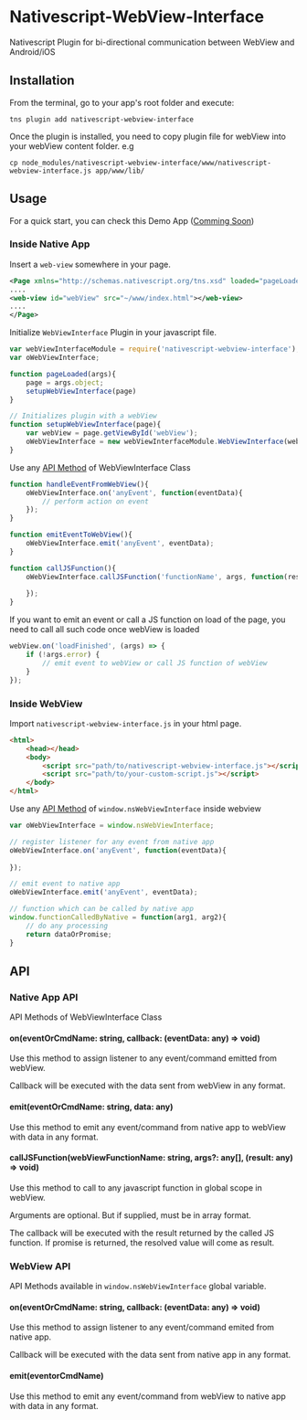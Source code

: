 # Nativescript-WebView-Interface
Nativescript Plugin for bi-directional communication between WebView and Android/iOS

## Installation
From the terminal, go to your app's root folder and execute:
```
tns plugin add nativescript-webview-interface
```

Once the plugin is installed, you need to copy plugin file for webView into your webView content folder.
e.g
```
cp node_modules/nativescript-webview-interface/www/nativescript-webview-interface.js app/www/lib/
```

## Usage
For a quick start, you can check this Demo App ([Comming Soon](#))

### Inside Native App

Insert a `web-view` somewhere in your page.
```xml
<Page xmlns="http://schemas.nativescript.org/tns.xsd" loaded="pageLoaded">
....
<web-view id="webView" src="~/www/index.html"></web-view>
....
</Page>
```

Initialize `WebViewInterface` Plugin in your javascript file.
```javascript
var webViewInterfaceModule = require('nativescript-webview-interface');
var oWebViewInterface;

function pageLoaded(args){
    page = args.object;
    setupWebViewInterface(page) 
}

// Initializes plugin with a webView
function setupWebViewInterface(page){
    var webView = page.getViewById('webView');
    oWebViewInterface = new webViewInterfaceModule.WebViewInterface(webView);
}
```

Use any [API Method](#native-app-api) of WebViewInterface Class
```javascript
function handleEventFromWebView(){
    oWebViewInterface.on('anyEvent', function(eventData){
        // perform action on event
    });
}

function emitEventToWebView(){
    oWebViewInterface.emit('anyEvent', eventData);
}

function callJSFunction(){
    oWebViewInterface.callJSFunction('functionName', args, function(result){
        
    });
}
```

If you want to emit an event or call a JS function on load of the page, you need to call all such code once webView is loaded
```javascript
webView.on('loadFinished', (args) => {
    if (!args.error) {
        // emit event to webView or call JS function of webView
    }
});
```

### Inside WebView

Import `nativescript-webview-interface.js` in your html page.
```html
<html>
    <head></head>
    <body>
        <script src="path/to/nativescript-webview-interface.js"></script>
        <script src="path/to/your-custom-script.js"></script>        
    </body>
</html>
```

Use any [API Method](#webview-api) of `window.nsWebViewInterface` inside webview

```javascript
var oWebViewInterface = window.nsWebViewInterface;

// register listener for any event from native app
oWebViewInterface.on('anyEvent', function(eventData){
    
});

// emit event to native app
oWebViewInterface.emit('anyEvent', eventData);

// function which can be called by native app
window.functionCalledByNative = function(arg1, arg2){
    // do any processing
    return dataOrPromise;
}
```
## API

### Native App API

API Methods of WebViewInterface Class

#### on(eventOrCmdName: string, callback: (eventData: any) => void)
Use this method to assign listener to any event/command emitted from webView.

Callback will be executed with the data sent from webView in any format. 

#### emit(eventOrCmdName: string, data: any)
Use this method to emit any event/command from native app to webView with data in any format.

#### callJSFunction(webViewFunctionName: string, args?: any[], (result: any) => void)
Use this method to call to any javascript function in global scope in webView.

Arguments are optional. But if supplied, must be in array format.

The callback will be executed with the result returned by the called JS function. If promise is returned, the resolved value will come as result.

### WebView API

API Methods available in `window.nsWebViewInterface` global variable.

#### on(eventOrCmdName: string, callback: (eventData: any) => void)
Use this method to assign listener to  any event/command emited from native app.

Callback will be executed with the data sent from native app in any format.

#### emit(eventorCmdName) 
Use this method to emit any event/command from webView to native app with data in any format.